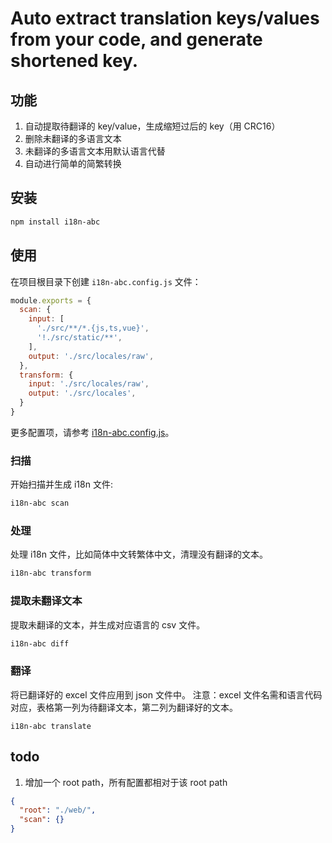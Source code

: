 # Auto extract translation keys/values from your code, and generate shortened key.

## 功能
1. 自动提取待翻译的 key/value，生成缩短过后的 key（用 CRC16）
2. 删除未翻译的多语言文本
3. 未翻译的多语言文本用默认语言代替
4. 自动进行简单的简繁转换

## 安装
```bash
npm install i18n-abc
```

## 使用
在项目根目录下创建 `i18n-abc.config.js` 文件：

```js
module.exports = {
  scan: {
    input: [
      './src/**/*.{js,ts,vue}',
      '!./src/static/**',
    ],
    output: './src/locales/raw',
  },
  transform: {
    input: './src/locales/raw',
    output: './src/locales',
  }
}
```

更多配置项，请参考 [i18n-abc.config.js](/i18n-abc.config.js)。

### 扫描
开始扫描并生成 i18n 文件:

```bash
i18n-abc scan
```

### 处理
处理 i18n 文件，比如简体中文转繁体中文，清理没有翻译的文本。

```bash
i18n-abc transform
```

### 提取未翻译文本
提取未翻译的文本，并生成对应语言的 csv 文件。

```bash
i18n-abc diff
```

### 翻译
将已翻译好的 excel 文件应用到 json 文件中。
注意：excel 文件名需和语言代码对应，表格第一列为待翻译文本，第二列为翻译好的文本。

```shell script
i18n-abc translate
```

## todo
1. 增加一个 root path，所有配置都相对于该 root path
```json
{
  "root": "./web/",
  "scan": {}
}
```
